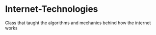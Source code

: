 # Internet-Technologies
Class that taught the algorithms and mechanics behind how the internet works 

